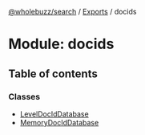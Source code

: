 [@wholebuzz/search](../README.md) / [Exports](../modules.md) / docids

# Module: docids

## Table of contents

### Classes

- [LevelDocIdDatabase](../classes/docids.leveldociddatabase.md)
- [MemoryDocIdDatabase](../classes/docids.memorydociddatabase.md)
